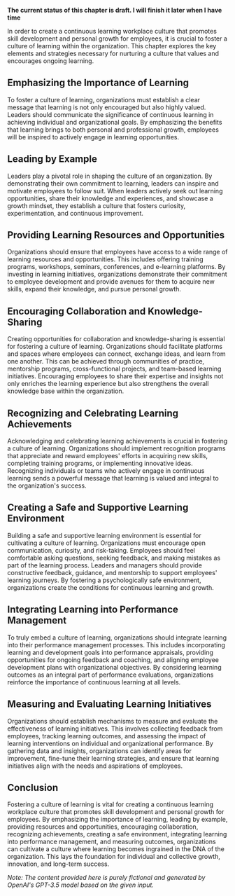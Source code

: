 **The current status of this chapter is draft. I will finish it later when I have time**

In order to create a continuous learning workplace culture that promotes skill development and personal growth for employees, it is crucial to foster a culture of learning within the organization. This chapter explores the key elements and strategies necessary for nurturing a culture that values and encourages ongoing learning.

Emphasizing the Importance of Learning
--------------------------------------

To foster a culture of learning, organizations must establish a clear message that learning is not only encouraged but also highly valued. Leaders should communicate the significance of continuous learning in achieving individual and organizational goals. By emphasizing the benefits that learning brings to both personal and professional growth, employees will be inspired to actively engage in learning opportunities.

Leading by Example
------------------

Leaders play a pivotal role in shaping the culture of an organization. By demonstrating their own commitment to learning, leaders can inspire and motivate employees to follow suit. When leaders actively seek out learning opportunities, share their knowledge and experiences, and showcase a growth mindset, they establish a culture that fosters curiosity, experimentation, and continuous improvement.

Providing Learning Resources and Opportunities
----------------------------------------------

Organizations should ensure that employees have access to a wide range of learning resources and opportunities. This includes offering training programs, workshops, seminars, conferences, and e-learning platforms. By investing in learning initiatives, organizations demonstrate their commitment to employee development and provide avenues for them to acquire new skills, expand their knowledge, and pursue personal growth.

Encouraging Collaboration and Knowledge-Sharing
-----------------------------------------------

Creating opportunities for collaboration and knowledge-sharing is essential for fostering a culture of learning. Organizations should facilitate platforms and spaces where employees can connect, exchange ideas, and learn from one another. This can be achieved through communities of practice, mentorship programs, cross-functional projects, and team-based learning initiatives. Encouraging employees to share their expertise and insights not only enriches the learning experience but also strengthens the overall knowledge base within the organization.

Recognizing and Celebrating Learning Achievements
-------------------------------------------------

Acknowledging and celebrating learning achievements is crucial in fostering a culture of learning. Organizations should implement recognition programs that appreciate and reward employees' efforts in acquiring new skills, completing training programs, or implementing innovative ideas. Recognizing individuals or teams who actively engage in continuous learning sends a powerful message that learning is valued and integral to the organization's success.

Creating a Safe and Supportive Learning Environment
---------------------------------------------------

Building a safe and supportive learning environment is essential for cultivating a culture of learning. Organizations must encourage open communication, curiosity, and risk-taking. Employees should feel comfortable asking questions, seeking feedback, and making mistakes as part of the learning process. Leaders and managers should provide constructive feedback, guidance, and mentorship to support employees' learning journeys. By fostering a psychologically safe environment, organizations create the conditions for continuous learning and growth.

Integrating Learning into Performance Management
------------------------------------------------

To truly embed a culture of learning, organizations should integrate learning into their performance management processes. This includes incorporating learning and development goals into performance appraisals, providing opportunities for ongoing feedback and coaching, and aligning employee development plans with organizational objectives. By considering learning outcomes as an integral part of performance evaluations, organizations reinforce the importance of continuous learning at all levels.

Measuring and Evaluating Learning Initiatives
---------------------------------------------

Organizations should establish mechanisms to measure and evaluate the effectiveness of learning initiatives. This involves collecting feedback from employees, tracking learning outcomes, and assessing the impact of learning interventions on individual and organizational performance. By gathering data and insights, organizations can identify areas for improvement, fine-tune their learning strategies, and ensure that learning initiatives align with the needs and aspirations of employees.

Conclusion
----------

Fostering a culture of learning is vital for creating a continuous learning workplace culture that promotes skill development and personal growth for employees. By emphasizing the importance of learning, leading by example, providing resources and opportunities, encouraging collaboration, recognizing achievements, creating a safe environment, integrating learning into performance management, and measuring outcomes, organizations can cultivate a culture where learning becomes ingrained in the DNA of the organization. This lays the foundation for individual and collective growth, innovation, and long-term success.

*Note: The content provided here is purely fictional and generated by OpenAI's GPT-3.5 model based on the given input.*
